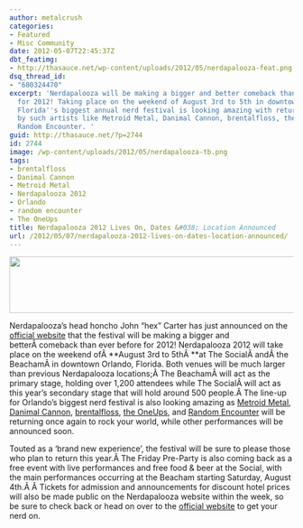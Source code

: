 ```yaml
---
author: metalcrush
categories:
- Featured
- Misc Community
date: 2012-05-07T22:45:37Z
dbt_featimg:
- http://thasauce.net/wp-content/uploads/2012/05/nerdapalooza-feat.png
dsq_thread_id:
- "680324470"
excerpt: 'Nerdapalooza will be making a bigger and better comeback than ever before
  for 2012! Taking place on the weekend of August 3rd to 5th in downtown Orlando,
  Florida''s biggest annual nerd festival is looking amazing with returning performances
  by such artists like Metroid Metal, Danimal Cannon, brentalfloss, the OneUps, and
  Random Encounter. '
guid: http://thasauce.net/?p=2744
id: 2744
image: /wp-content/uploads/2012/05/nerdapalooza-tb.png
tags:
- brentalfloss
- Danimal Cannon
- Metroid Metal
- Nerdapalooza 2012
- Orlando
- random encounter
- The OneUps
title: Nerdapalooza 2012 Lives On, Dates &#038; Location Announced
url: /2012/05/07/nerdapalooza-2012-lives-on-dates-location-announced/
---
```


<center>
  <a href="http://thasauce.net/wp-content/uploads/2012/05/nerdapalooza-banner.png"><img class="aligncenter size-full wp-image-2746" title="nerdapalooza-banner" src="http://thasauce.net/wp-content/uploads/2012/05/nerdapalooza-banner.png" alt="" width="575" height="100" srcset="http://thasauce.net/wp-content/uploads/2012/05/nerdapalooza-banner.png 575w, http://thasauce.net/wp-content/uploads/2012/05/nerdapalooza-banner-300x52.png 300w, http://thasauce.net/wp-content/uploads/2012/05/nerdapalooza-banner-75x13.png 75w" sizes="(max-width: 575px) 100vw, 575px" /></a>
</center>


  
Nerdapalooza&#8217;s head honcho John &#8220;hex&#8221; Carter has just announced on the [official website](http://nerdapalooza.org/) that the festival will be making a bigger and betterÂ comeback than ever before for 2012! Nerdapalooza 2012 will take place on the weekend ofÂ **August 3rd to 5thÂ **at The SocialÂ andÂ the BeachamÂ in downtown Orlando, Florida. Both venues will be much larger than previous Nerdapalooza locations;Â The BeachamÂ will act as the primary stage, holding over 1,200 attendees while The SocialÂ will act as this year&#8217;s secondary stage that will hold around 500 people.Â The line-up for Orlando&#8217;s biggest nerd festival is also looking amazing as [Metroid Metal](http://www.metroidmetal.com/), [Danimal Cannon](http://danimalcannon.bandcamp.com/), [brentalfloss](http://brentalfloss.com/home.cfm), [the OneUps](http://theoneups.com/), and [Random Encounter](http://randomencounterband.com/) will be returning once again to rock your world, while other performances will be announced soon.

Touted as a &#8216;brand new experience&#8217;, the festival will be sure to please those who plan to return this year.Â The Friday Pre-Party is also coming back as a free event with live performances and free food & beer at the Social, with the main performances occurring at the Beacham starting Saturday, August 4th.Â Â Tickets for admission and announcements for discount hotel prices will also be made public on the Nerdapalooza website within the week, so be sure to check back or head on over to the [official website](http://nerdapalooza.org/) to get your nerd on.